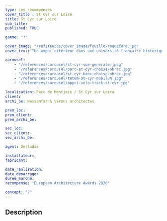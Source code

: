```yaml
---
type: Les récompensés
cover_title : St Cyr sur Loire
title: St Cyr sur Loire
sub_title:
published: TRUE

gamme: "?"

cover_image: "/references/cover_image/feuille-roquefere.jpg"
cover_text: "Un amphi extérieur dans une université française historique"

carousel:
    - "/references/carousel/st-cyr-vue-generale.jpeg"
    - "/references/carousel/parc-st-cyr-chaise-obrac.jpg"
    - "/references/carousel/st-cyr-banc-chaise-obrac.jpg"
    - "/references/carousel/totem-st-cyr-mobilum.jpg"
    - "/references/carousel/appui-velo-track-st-cyr.jpg"

localisation: Parc de Montjoie / St Cyr sur Loire
client: 
archi_be: Hessamfar & Vérons architectes

prem_loc:
prem_client:
prem_archi_be:

sec_loc:
sec_client:
sec_archi_be:

agent: Deltadis

installateur:
fabricant:

date_realisation:
date_demarrage:
duree_marche:
recompense: "European Architecture Awards 2020"

concept: "?"
---
```


## Description
